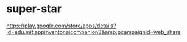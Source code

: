 # super-star
https://play.google.com/store/apps/details?id=edu.mit.appinventor.aicompanion3&amp;pcampaignid=web_share
